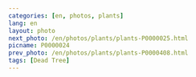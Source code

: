 ```yaml
---
categories: [en, photos, plants]
lang: en
layout: photo
next_photo: /en/photos/plants/plants-P0000025.html
picname: P0000024
prev_photo: /en/photos/plants/plants-P0000408.html
tags: [Dead Tree]
---
```

